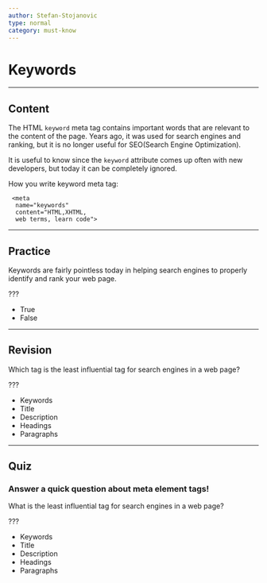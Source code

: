 ```yaml
---
author: Stefan-Stojanovic
type: normal
category: must-know
---
```


# Keywords


---

## Content

The HTML `keyword` meta tag contains important words that are relevant to the content of the page. Years ago, it was used for search engines and ranking, but it is no longer useful for SEO(Search Engine Optimization). 

It is useful to know since the `keyword` attribute comes up often with new developers, but today it can be completely ignored.  

How you write keyword meta tag:

```plain-text
 <meta
  name="keywords"
  content="HTML,XHTML, 
  web terms, learn code">
```


---

## Practice

Keywords are fairly pointless today in helping search engines to properly identify and rank your web page.

???

- True
- False


---

## Revision

Which tag is the least influential tag for search engines in a web page?

???

- Keywords
- Title
- Description
- Headings
- Paragraphs


---

## Quiz

### Answer a quick question about meta element tags!


What is the least influential tag for search engines in a web page?

???

- Keywords
- Title
- Description
- Headings
- Paragraphs
